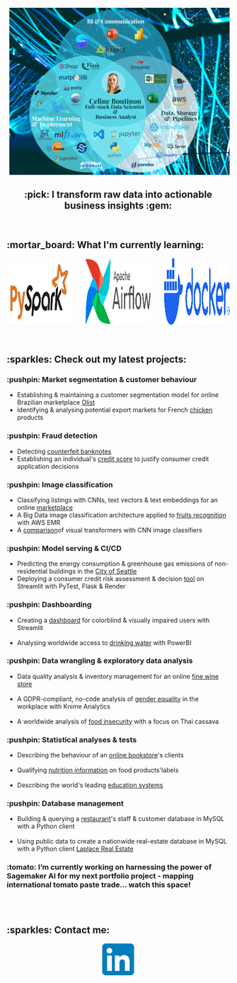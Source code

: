  <p><img src="images/my_venn.png" alt="alt README header"></p>

 <p>
 <h2 align="center">:pick: I transform raw data into actionable business insights :gem: </h2>
</p>
<br>
<h2 align="left"> :mortar_board: What I'm currently learning:</h2>
<div style="display: flex; gap: 30px; align-items: left; justify-content: left;">
  <a href="https://pypi.org/project/pyspark/" target="_blank" rel="noreferrer">
    <img src="images/pyspark.png" alt="PySpark" width="150" height="150">
  </a>
  <a href="https://airflow.apache.org/" target="_blank" rel="noreferrer">
    <img src="images/airflow.png" alt="Airflow" width="150" height="150">
  </a>
  <a href="https://www.docker.com/" target="_blank" rel="noreferrer">
    <img src="images/docker-logo-blue.png" alt="Docker" width="150" height="150">
  </a>
</div>
<br>
<br>

<h2 align="left"> :sparkles: Check out my latest projects:</h2>
<h3 align="left"> :pushpin: Market segmentation & customer behaviour  </h3>
<ul>
<li>Establishing & maintaining a customer segmentation model for online Brazilian marketplace <a href=https://github.com/CelineBoutinon/client-segmentation target="_blank" rel="noreferrer">Olist</a></li>
<li>Identifying & analysing potential export markets for French <a href= https://github.com/CelineBoutinon/chicken-run target="_blank" rel="noreferrer">chicken</a> products</li>
</ul>

<h3 align="left"> :pushpin: Fraud detection </h3>
<ul>
<li>Detecting <a href=https://github.com/CelineBoutinon/faux-billets target="_blank" rel="noreferrer">counterfeit banknotes</a></li>
<li>Establishing an individual's <a href=https://github.com/CelineBoutinon/credit-scoring target="_blank" rel="noreferrer">credit score</a> to justify consumer credit application decisions</li>
</ul>

<h3 align="left"> :pushpin: Image classification </h3>
<ul>
<li>Classifying listings with CNNs, text vectors & text embeddings for an online <a href=https://github.com/CelineBoutinon/product-classification target="_blank" rel="noreferrer">marketplace</a></li>
<li>A Big Data image classification architecture applied to <a href=https://github.com/CelineBoutinon/big-data-cloud
target="_blank" rel="noreferrer">fruits recognition</a> with AWS EMR</li>
<li>A <a href=https://github.com/CelineBoutinon/visual-transformers target="_blank" rel="noreferrer">comparison</a>of visual transformers with CNN image classifiers</li>
</ul>

<h3 align="left"> :pushpin: Model serving & CI/CD </h3>
<ul>
<li>Predicting the energy consumption & greenhouse gas emissions of non-residential buildings in the <a href=https://github.com/CelineBoutinon/energy-consumption target="_blank" rel="noreferrer">City of Seattle</a></li>
<li>Deploying a consumer credit risk assessment & decision <a href=https://github.com/CelineBoutinon/credit-scoring-api target="_blank" rel="noreferrer">tool</a> on Streamlit with PyTest, Flask & Render</li>
</ul>



<h3 align="left"> :pushpin: Dashboarding </h3>
<ul>
<li>Creating a <a href=https://github.com/CelineBoutinon/WCAG-accessible-dashboard target="_blank" rel="noreferrer">dashboard</a> for colorblind & visually impaired users with Streamlit</li>
<br>
<li>Analysing worldwide access to <a href=https://github.com/CelineBoutinon/drinking-water-for-all target="_blank" rel="noreferrer">drinking water</a> with PowerBI </li>
</ul>

<h3 align="left"> :pushpin: Data wrangling & exploratory data analysis  </h3>
<ul>
<li>Data quality analysis & inventory management for an online <a href=https://github.com/CelineBoutinon/bottleneck target="_blank" rel="noreferrer">fine wine store</a></li>
<br>
<li>A GDPR-compliant, no-code analysis of  <a href=https://github.com/CelineBoutinon/lafleche-et-associes target="_blank" rel="noreferrer">gender equality</a> in the workplace with Knime Analytics</li>
<br>
<li>A worldwide analysis of   <a href=https://github.com/CelineBoutinon/la-faim-dans-le-monde target="_blank" rel="noreferrer">food insecurity</a> with a focus on Thai cassava</li>
</ul>


<h3 align="left"> :pushpin: Statistical analyses & tests   </h3>
<ul>
<li>Describing the behaviour of an <a href=https://github.com/CelineBoutinon/bookwormstarget="_blank" rel="noreferrer">online bookstore</a>'s clients</li>
<br>
<li>Qualifying   <a href=https://github.com/CelineBoutinon/nutrition-informationtarget="_blank" rel="noreferrer">nutrition information</a> on food products'labels</li>
<br>
<li>Describing the world's leading  <a href=https://github.com/CelineBoutinon/education-statisticstarget="_blank" rel="noreferrer">education systems</a></li>
</ul>


<h3 align="left"> :pushpin: Database management </h3>
<ul>
<li>Building & querying a  <a href="https://github.com/CelineBoutinon/little-lemon" target="_blank" rel="noreferrer">restaurant</a>'s staff & customer database in MySQL with a Python client</li>
<br>
<li>Using public data to create a nationwide real-estate database in MySQL with a Python client <a href=https://github.com/CelineBoutinon/laplace-immo target="_blank" rel="noreferrer">Laplace Real Estate</a></li>
</ul>




<h3 align="left">:tomato: I’m currently working on harnessing the power of Sagemaker AI for my next portfolio project - mapping international tomato paste trade... watch this space!</h3>


<br>
<br>
<h2 align="left"> :sparkles: Contact me:</h2>
<p align="center">
  <a href="https://www.linkedin.com/in/celineboutinon/?locale=en_US"><img src="images/LinkedIn_icon.png"></a>
  </p>
























